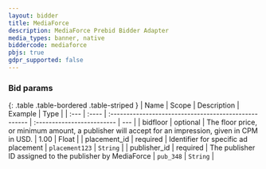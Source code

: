 ```yaml
---
layout: bidder
title: MediaForce
description: MediaForce Prebid Bidder Adapter
media_types: banner, native 
biddercode: mediaforce
pbjs: true
gdpr_supported: false
---
```


### Bid params

{: .table .table-bordered .table-striped }
| Name          | Scope    | Description                                            | Example                     | Type |
| :---          | :----    | :----------------------------------------------------  | :-------------------------  | --- |
| bidfloor | optional | The floor price, or minimum amount, a publisher will accept for an impression, given in CPM in USD. | 1.00 | Float |
| placement_id | required | Identifier for specific ad placement | `placement123`  | `String` |
| publisher_id | required | The publisher ID assigned to the publisher by MediaForce | `pub_348`  | `String` |
